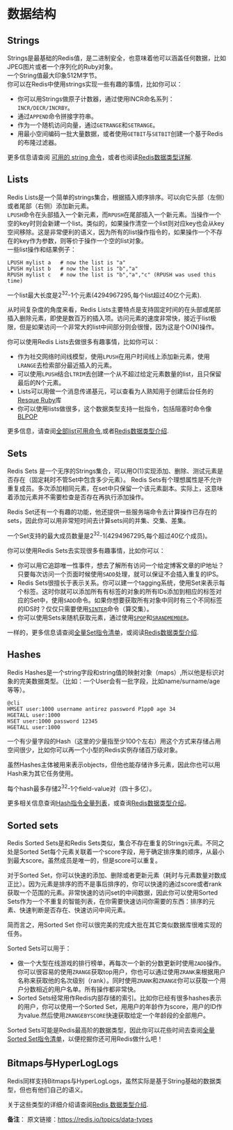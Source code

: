 # 数据结构
## Strings 
Strings是最基础的Redis值，是二进制安全，也意味着他可以涵盖任何数据，比如JPEG图片或者一个序列化的Ruby对象。  
一个String值最大印象512M字节。  
你可以在Redis中使用strings实现一些有趣的事情，比如你可以：
+ 你可以用Strings做原子计数器，通过使用INCR命名系列：`INCR/DECR/INCRBY`。
+ 通过`APPEND`命令拼接字符串。
+ 作为一个随机访问向量，通过`GETRANGE`和`SETRANGE`。
+ 用最小空间编码一批大量数据，或者使用`GETBIT`与`SETBIT`创建一个基于Redis的布隆过滤器。

更多信息请查阅 [可用的 string 命令](https://redis.io/commands/#string)，或者也阅读[Redis数据类型详解](https://redis.io/topics/data-types-intro).

## Lists
Redis Lists是一个简单的strings集合，根据插入顺序排序。可以向它头部（左侧）或者尾部（右侧）添加新元素。  
`LPUSH`命令在头部插入一个新元素，而`RPUSH`在尾部插入一个新元素。当操作一个空的key时则会新建一个list。类似的，如果操作清空一个list则对应key也会从key空间移除。这是非常便利的语义，因为所有的list操作指令的，如果操作一个不存在的key作为参数，则等价于操作一个空的list对象。  
一些list操作和结果例子：
```shell
LPUSH mylist a   # now the list is "a"
LPUSH mylist b   # now the list is "b","a"
RPUSH mylist c   # now the list is "b","a","c" (RPUSH was used this time)
```
一个list最大长度是2<sup>32</sup>-1个元素(4294967295,每个list超过40亿个元素).

从时间复杂度的角度来看，Redis Lists主要特点是支持固定时间的在头部或尾部插入删除元素，即使是数百万的插入项。访问元素的速度非常快，接近于list极限，但是如果访问一个非常大的list中间部分则会很慢，因为这是个O(N)操作。

你可以使用Redis Lists去做很多有趣事情，比如你可以：  
+ 作为社交网络时间线模型，使用`LPUSH`在用户时间线上添加新元素，使用`LRANGE`去检索部分最近插入的元素。
+ 可以使用`LPUSH`结合`LTRIM`去创建一个从不超过给定元素数量的list，且只保留最后的N个元素。
+ Lists可以用做一个消息传递基元，可以查看为人熟知用于创建后台任务的[Resque Ruby](https://github.com/resque/resque)库
+ 你可以使用lists做很多，这个数据类型支持一批指令，包括阻塞时命令像[BLPOP](https://redis.io/commands/blpop)

更多信息，请查阅[全部list可用命令](https://redis.io/commands#list),或者[Redis数据类型介绍](https://redis.io/topics/data-types-intro).

## Sets
Redis Sets 是一个无序的Strings集合，可以用O(1)实现添加、删除、测试元素是否存在（固定耗时不管Set中包含多少元素）。
Redis Sets有个理想属性是不允许重复成员。多次添加相同元素，在set中只保留一个该元素副本。实际上，这意味着添加元素并不需要检查是否存在再执行添加操作。

Redis Set还有一个有趣的功能，他还提供一些服务端命令去计算操作已存在的sets，因此你可以用非常短时间去计算sets间的并集、交集、差集。  

一个Set支持的最大成员数量是2<sup>32</sup>-1(4294967295,每个超过40亿个成员)。

你可以使用Redis Sets去实现很多有趣事情，比如你可以：
+ 你可以用它追踪唯一性事件，想去了解所有访问一个给定博客文章的IP地址？只要每次访问一个页面时候使用`SADD`处理，就可以保证不会插入重复的IPS。
+ Redis Sets很擅长于表示关系。你可以建一个tagging系统，使用Set来表示每个标签。这时你就可以添加所有有标签的对象的所有IDs添加到相应的标签对应的Set中，使用`SADD`命令。如果你想要获取所有对象中同时有三个不同标签的IDS时？仅仅只需要使用[`SINTER`](https://redis.io/commands/sinter)命令（算交集）。
+ 你可以使用Sets来随机获取元素，通过使用[`SPOP`](https://redis.io/commands/spop)和[`SRANDMEMBER`](https://redis.io/commands/srandmember)。

一样的，更多信息请查阅[全量Set指令清单](https://redis.io/commands#set)，或阅读[Redis数据类型介绍](https://redis.io/topics/data-types-intro).

## Hashes
Redis Hashes是一个string字段和string值的映射对象（maps）,所以他是标识对象的完美数据类型。（比如：一个User会有一批字段，比如name/surname/age 等等）。
```shell
@cli
HMSET user:1000 username antirez password P1pp0 age 34
HGETALL user:1000
HSET user:1000 password 12345
HGETALL user:1000
```
一个有少量字段的Hash（这里的少量指至少100个左右）用这个方式来存储占用空间很少，比如你可以再一个小型的Redis实例存储百万级对象。  

虽然Hashes主体被用来表示objects，但他也能存储许多元素，因此你也可以用Hash来为其它任务使用。

每个hash最多存储2<sup>32</sup>-1个field-value对（四十多亿）。

更多相关信息查询[Hash指令全量列表](https://redis.io/commands#hash)，或查询[Redis数据类型介绍](https://redis.io/topics/data-types-intro)。

## Sorted sets
Redis Sorted Sets是和Redis Sets类似，集合不存在重复的Strings元素。不同之处是Sorted Set每个元素关联着一个score字段，用于确定排序集的顺序，从最小到最大score。虽然成员是唯一的，但是score可以重复。

对于Sorted Set，你可以快速的添加、删除或者更新元素（耗时与元素数量对数成正比）。因为元素是排序的而不是事后排序的，你可以快速的通过score或者rank获取一个范围的元素。非常快速的访问set的中间数据，因此你可以使用Sorted Sets作为一个不重复的智能列表，在你需要快速访问你需要的东西：排序的元素、快速判断是否存在、快速访问中间元素。

简而言之，用Sorted Set 你可以很完美的完成大批在其它类似数据库很难实现的任务。

Sorted Sets可以用于：
+ 做一个大型在线游戏的排行榜单，再每次一个新的分数更新时使用`ZADD`操作。你可以很容易的使用`ZRANGE`获取top用户，你也可以通过使用`ZRANK`来根据用户名称来获取他的名次级别（rank）。同时使用`ZRANK`和`ZRANGE`你可以获取一个用户分数相近的用户名单。所有操作都非常快。
+ Sorted Sets经常用作Redis内部存储的索引。比如你已经有很多hashes表示的用户，你可以使用一个Sorted Set，用用户的年龄作为score，用户的ID作为value.然后使用`ZRANGEBYSCORE`快速获取给定一个年龄段的全部用户。

Sorted Sets可能是Redis最高阶的数据类型，因此你可以花些时间去查阅[全量Sorted Set指令清单](https://redis.io/commands#sorted_set)，以便挖掘你还可用Redis做什么吧！

## Bitmaps与HyperLogLogs
Redis同样支持Bitmaps与HyperLogLogs，虽然实际是基于String基础的数据类型，但也有他们自己的语义。

关于这些类型的详细介绍请查阅[Redis 数据类型介绍](https://redis.io/topics/data-types-intro).

**备注**：
原文链接：https://redis.io/topics/data-types